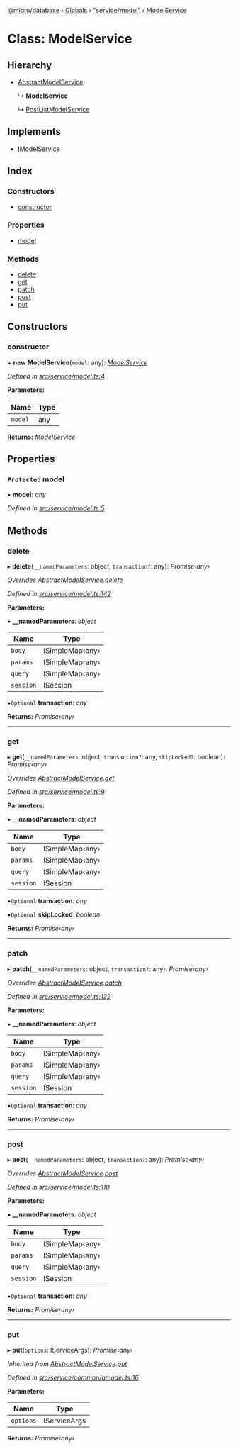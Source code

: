 [@miqro/database](../README.md) › [Globals](../globals.md) › ["service/model"](../modules/_service_model_.md) › [ModelService](_service_model_.modelservice.md)

# Class: ModelService

## Hierarchy

* [AbstractModelService](_service_common_amodel_.abstractmodelservice.md)

  ↳ **ModelService**

  ↳ [PostListModelService](_service_postlist_.postlistmodelservice.md)

## Implements

* [IModelService](../interfaces/_service_common_model_.imodelservice.md)

## Index

### Constructors

* [constructor](_service_model_.modelservice.md#constructor)

### Properties

* [model](_service_model_.modelservice.md#protected-model)

### Methods

* [delete](_service_model_.modelservice.md#delete)
* [get](_service_model_.modelservice.md#get)
* [patch](_service_model_.modelservice.md#patch)
* [post](_service_model_.modelservice.md#post)
* [put](_service_model_.modelservice.md#put)

## Constructors

###  constructor

\+ **new ModelService**(`model`: any): *[ModelService](_service_model_.modelservice.md)*

*Defined in [src/service/model.ts:4](https://github.com/claukers/miqro-sequelize/blob/4b86ec0/src/service/model.ts#L4)*

**Parameters:**

Name | Type |
------ | ------ |
`model` | any |

**Returns:** *[ModelService](_service_model_.modelservice.md)*

## Properties

### `Protected` model

• **model**: *any*

*Defined in [src/service/model.ts:5](https://github.com/claukers/miqro-sequelize/blob/4b86ec0/src/service/model.ts#L5)*

## Methods

###  delete

▸ **delete**(`__namedParameters`: object, `transaction?`: any): *Promise‹any›*

*Overrides [AbstractModelService](_service_common_amodel_.abstractmodelservice.md).[delete](_service_common_amodel_.abstractmodelservice.md#delete)*

*Defined in [src/service/model.ts:142](https://github.com/claukers/miqro-sequelize/blob/4b86ec0/src/service/model.ts#L142)*

**Parameters:**

▪ **__namedParameters**: *object*

Name | Type |
------ | ------ |
`body` | ISimpleMap‹any› |
`params` | ISimpleMap‹any› |
`query` | ISimpleMap‹any› |
`session` | ISession |

▪`Optional`  **transaction**: *any*

**Returns:** *Promise‹any›*

___

###  get

▸ **get**(`__namedParameters`: object, `transaction?`: any, `skipLocked?`: boolean): *Promise‹any›*

*Overrides [AbstractModelService](_service_common_amodel_.abstractmodelservice.md).[get](_service_common_amodel_.abstractmodelservice.md#get)*

*Defined in [src/service/model.ts:9](https://github.com/claukers/miqro-sequelize/blob/4b86ec0/src/service/model.ts#L9)*

**Parameters:**

▪ **__namedParameters**: *object*

Name | Type |
------ | ------ |
`body` | ISimpleMap‹any› |
`params` | ISimpleMap‹any› |
`query` | ISimpleMap‹any› |
`session` | ISession |

▪`Optional`  **transaction**: *any*

▪`Optional`  **skipLocked**: *boolean*

**Returns:** *Promise‹any›*

___

###  patch

▸ **patch**(`__namedParameters`: object, `transaction?`: any): *Promise‹any›*

*Overrides [AbstractModelService](_service_common_amodel_.abstractmodelservice.md).[patch](_service_common_amodel_.abstractmodelservice.md#patch)*

*Defined in [src/service/model.ts:122](https://github.com/claukers/miqro-sequelize/blob/4b86ec0/src/service/model.ts#L122)*

**Parameters:**

▪ **__namedParameters**: *object*

Name | Type |
------ | ------ |
`body` | ISimpleMap‹any› |
`params` | ISimpleMap‹any› |
`query` | ISimpleMap‹any› |
`session` | ISession |

▪`Optional`  **transaction**: *any*

**Returns:** *Promise‹any›*

___

###  post

▸ **post**(`__namedParameters`: object, `transaction?`: any): *Promise‹any›*

*Overrides [AbstractModelService](_service_common_amodel_.abstractmodelservice.md).[post](_service_common_amodel_.abstractmodelservice.md#post)*

*Defined in [src/service/model.ts:110](https://github.com/claukers/miqro-sequelize/blob/4b86ec0/src/service/model.ts#L110)*

**Parameters:**

▪ **__namedParameters**: *object*

Name | Type |
------ | ------ |
`body` | ISimpleMap‹any› |
`params` | ISimpleMap‹any› |
`query` | ISimpleMap‹any› |
`session` | ISession |

▪`Optional`  **transaction**: *any*

**Returns:** *Promise‹any›*

___

###  put

▸ **put**(`options`: IServiceArgs): *Promise‹any›*

*Inherited from [AbstractModelService](_service_common_amodel_.abstractmodelservice.md).[put](_service_common_amodel_.abstractmodelservice.md#put)*

*Defined in [src/service/common/amodel.ts:16](https://github.com/claukers/miqro-sequelize/blob/4b86ec0/src/service/common/amodel.ts#L16)*

**Parameters:**

Name | Type |
------ | ------ |
`options` | IServiceArgs |

**Returns:** *Promise‹any›*
